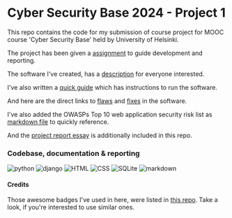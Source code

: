 
# Cyber Security Base 2024 - Project 1

This repo contains the code for my submission of course project for MOOC course 'Cyber Security Base' held by University of Helsinki.


The project has been given a [assignment](ASSIGNMENT.md) to guide development and reporting.


The software I've created, has a [description](APPLICATION.md) for everyone interested.


I've also written a [quick guide](COMMANDS.md) which has instructions to run the software.


And here are the direct links to [flaws](FLAWS.md) and [fixes](FIXES.md) in the software.


I've also added the OWASPs Top 10 web application security risk list as [markdown file](OWASP_TOP_TEN.md) to quickly reference.


And the [project report essay](ESSAY.md) is additionally included in this repo.

### Codebase, documentation & reporting

![python](https://img.shields.io/badge/Python-FFD43B?style=for-the-badge&logo=python&logoColor=blue)
![django](https://img.shields.io/badge/Django-092E20?style=for-the-badge&logo=django&logoColor=green)
![HTML](https://img.shields.io/badge/HTML5-E34F26?style=for-the-badge&logo=html5&logoColor=white)
![CSS](https://img.shields.io/badge/CSS3-1572B6?style=for-the-badge&logo=css3&logoColor=white)
![SQLite](https://img.shields.io/badge/Sqlite-003B57?style=for-the-badge&logo=sqlite&logoColor=white)
![markdown](https://img.shields.io/badge/Markdown-000000?style=for-the-badge&logo=markdown&logoColor=white)

#### Credits

Those awesome badges I've used in here, were listed in [this repo](https://github.com/alexandresanlim/Badges4-README.md-Profile). Take a look, if you're interested to use similar ones.